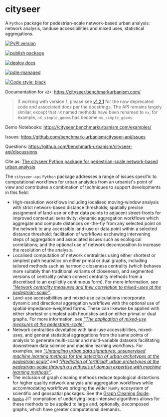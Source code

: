 # cityseer

A `Python` package for pedestrian-scale network-based urban analysis: network analysis, landuse accessibilities and mixed uses, statistical aggregations.

[![PyPI version](https://badge.fury.io/py/cityseer.svg)](https://badge.fury.io/py/cityseer)

[![publish package](https://github.com/benchmark-urbanism/cityseer-api/actions/workflows/publish_package.yml/badge.svg)](https://github.com/benchmark-urbanism/cityseer-api/actions/workflows/publish_package.yml)

[![deploy docs](https://github.com/benchmark-urbanism/cityseer-api/actions/workflows/firebase-hosting-merge.yml/badge.svg)](https://github.com/benchmark-urbanism/cityseer-api/actions/workflows/firebase-hosting-merge.yml)

[![pdm-managed](https://img.shields.io/badge/pdm-managed-blueviolet)](https://pdm.fming.dev)

[![Code style: black](https://img.shields.io/badge/code%20style-black-000000.svg)](https://github.com/psf/black)

Documentation for `v2+`: <https://cityseer.benchmarkurbanism.com/>

> If working with version 1, please see [v1.2.1](https://github.com/benchmark-urbanism/cityseer-api/tree/v1.2.1/cityseer) for the now deprecated code and associated docs per the docstrings. The API remains largely similar, except that `nX` named methods have been renamed to `nx`, for example, `nX_simple_geoms` has become `nx_simple_geoms`.

Demo Notebooks: <https://cityseer.benchmarkurbanism.com/examples/>

Issues: <https://github.com/benchmark-urbanism/cityseer-api/issues>

Questions: <https://github.com/benchmark-urbanism/cityseer-api/discussions>

Cite as: [The cityseer Python package for pedestrian-scale network-based urban analysis](https://arxiv.org/abs/2106.15314)

The `cityseer-api` `Python` package addresses a range of issues specific to computational workflows for urban analytics from an urbanist's point of view and contributes a combination of techniques to support developments in this field:

- High-resolution workflows including localised moving-window analysis with strict network-based distance thresholds; spatially precise assignment of land-use or other data points to adjacent street-fronts for improved contextual sensitivity; dynamic aggregation workflows which aggregate and compute distances on-the-fly from any selected point on the network to any accessible land-use or data point within a selected distance threshold; facilitation of workflows eschewing intervening steps of aggregation and associated issues such as ecological correlations; and the optional use of network decomposition to increase the resolution of the analysis.
- Localised computation of network centralities using either shortest or simplest path heuristics on either primal or dual graphs, including tailored methods such as harmonic closeness centrality (which behaves more suitably than traditional variants of closeness), and segmented versions of centrality (which convert centrality methods from a discretised to an explicitly continuous form). For more information, see [_"Network centrality measures and their correlation to mixed-uses at the pedestrian-scale"_](https://arxiv.org/abs/2106.14040).
- Land-use accessibilities and mixed-use calculations incorporate dynamic and directional aggregation workflows with the optional use of spatial-impedance-weighted forms. These can likewise be applied with either shortest or simplest path heuristics and on either primal or dual graphs. For more information, see [_"The application of mixed-use measures at the pedestrian-scale"_](https://arxiv.org/abs/2106.14048).
- Network centralities dovetailed with land-use accessibilities, mixed-uses, and general statistical aggregations from the same points of analysis to generate multi-scalar and multi-variable datasets facilitating downstream data science and machine learning workflows. For examples, see [_"Untangling urban data signatures: unsupervised machine learning methods for the detection of urban archetypes at the pedestrian scale"_](https://arxiv.org/abs/2106.15363) and [_"Prediction of 'artificial' urban archetypes at the pedestrian-scale through a synthesis of domain expertise with machine learning methods"_](https://arxiv.org/abs/2106.15364).
- The inclusion of graph cleaning methods reduce topological distortions for higher quality network analysis and aggregation workflows while accommodating workflows bridging the wider `NumPy` ecosystem of scientific and geospatial packages. See the [Graph Cleaning Guide](https://cityseer.benchmarkurbanism.com/guide/#graph-cleaning).
- [`Numba`](https://numba.pydata.org) JIT compilation of underlying loop-intensive algorithms allows for these methods to be applied to large and, optionally, decomposed graphs, which have greater computational demands.
